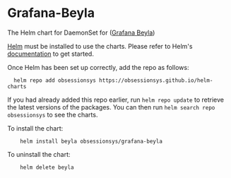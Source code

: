 # Grafana-Beyla
The Helm chart for DaemonSet for ([Grafana Beyla](https://grafana.com/docs/beyla/latest/))

[Helm](https://helm.sh) must be installed to use the charts.  Please refer to
Helm's [documentation](https://helm.sh/docs) to get started.

Once Helm has been set up correctly, add the repo as follows:

```
  helm repo add obsessionsys https://obsessionsys.github.io/helm-charts
```
If you had already added this repo earlier, run `helm repo update` to retrieve
the latest versions of the packages.  You can then run `helm search repo
obsessionsys` to see the charts.

To install the <chart-name> chart:

```
    helm install beyla obsessionsys/grafana-beyla
```
To uninstall the chart:

```
    helm delete beyla
```